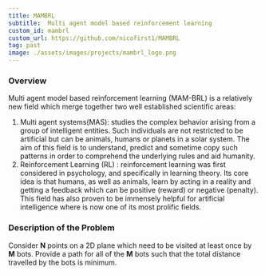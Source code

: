 ```yaml
---
title: MAMBRL
subtitle:  Multi agent model based reinforcement learning 
custom_id: mambrl
custom_url: https://github.com/nicofirst1/MAMBRL
tag: past
image: ./assets/images/projects/mambrl_logo.png
---
```



### Overview

Multi  agent  model  based  reinforcement  learning  (MAM-BRL) is a relatively new field which merge together two well established scientific areas:
1. Multi agent systems(MAS):  studies  the  complex  behavior arising from a group of intelligent entities. Such individuals  are  not  restricted  to  be  artificial  but  can  be animals,  humans  or  planets  in  a  solar  system.  The  aim of this field is to understand, predict and sometime copy such  patterns  in  order  to  comprehend  the  underlying rules and aid humanity.
2.   Reinforcement  Learning  (RL)  :  reinforcement  learning was  first  considered  in  psychology,  and  specifically  in learning  theory.  Its  core  idea  is  that  humans,  as  well as  animals,  learn  by  acting  in  a  reality  and  getting  a feedback  which  can  be  positive  (reward)  or  negative (penalty).  This  field  has  also  proven  to  be  immensely helpful for artificial intelligence where is now one of its most prolific fields.


### Description of the Problem

Consider **N** points on a 2D plane which need to be visited at least once by  **M** bots. Provide a path for all of the **M** bots such that the total distance travelled by the bots is minimum.
